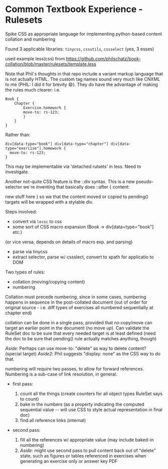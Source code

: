 # Common Textbook Experience - Rulesets

Spike CSS as appropriate language for implementing python-based content collation and numbering

Found 3 applicable libraries: `tinycss`, `cssutils`, `cssselect` (yes, 3 esses)

used example less(css) from https://github.com/philschatz/book-collation/blob/master/rulesets/template.less

Note that Phil`s thoughts in that repo include a variant markup language
that is not actually HTML. The custom tag names sound very much like CNXML
to me (PHIL: I did it for brevity :smile:). They do have the advantage of making the rules much clearer: i.e.

```less
Book {
    Chapter {
        Exercise.homework {
        move-to: rs-123;
        }
    }
}
```

Rather than:

```less
div[data-type="book"] div[data-type="chapter"] div[data-type="exercise"].homework {
  move-to: rs-123;
}
```

This may be implementable via 'detached rulsets' in less. Need to investigate.

Another not-quite CSS feature is the ::div syntax. This is a new
pseudo-selector we`re inventing that basically does ::after { content: <div>new
stuff here } so we that the content moved or copied to pending() targets will
be wrapped with a stylable div.


Steps involved:

- convert via `lessc` to css
- some sort of CSS macro expansion (Book -> div[data=type="book"] etc.)

(or vice versa, depends on details of macro exp. and parsing)

- parse via tinycss
- extract selector, parse w/ cssslect, convert to xpath for applicatio to DOM

Two types of rules:
- collation (moving/copying content)
- numbering

Collation must precede numbering, since in some cases, numbering happens in
sequence in the post-collated document (out of order for original source - i.e.
diff types of exercises all numbered sequentially at chapter end)

collation can be done in a single pass, provided that no copy/move can target
an earlier point in the document (no move _up_). Can validate the RuleSet doc
to be sure that every needed target is at least defined (need the doc to be
sure that pending() rule actually matches anything, though)

_Aside_: Perhaps can use move-to: "delete" as way to delete content? (special target)
_Aside2_: Phil suggests "display: none" as the CSS way to do that.
    
numbering will require two passes, to allow for forward references. Numbering is a sub-case
of link resolution, in general.

- first pass: 
  1. count all the things (create counters for all object types RuleSet says to count)
  1. bake in the numbers (as a property indicating the computed sequential value -- will use CSS
     to style actual representation in final doc)
  1. find all reference links (internal)

- second pass:
  1. fill all the references w/ appropriate value (may include baked-in numbering)
  1. _Aside:_ might use second pass to pull content back out of "delete" state, such as figures or
     tables referenced in exercises when generating an exercise only or answer key PDF
